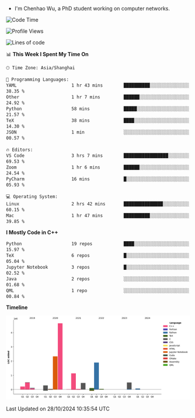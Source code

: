 - I'm Chenhao Wu, a PhD student working on computer networks.

<!--START_SECTION:waka-->
![Code Time](http://img.shields.io/badge/Code%20Time-8%20hrs%2028%20mins-blue)

![Profile Views](http://img.shields.io/badge/Profile%20Views-44-blue)

![Lines of code](https://img.shields.io/badge/From%20Hello%20World%20I%27ve%20Written-12.4%20million%20lines%20of%20code-blue)

📊 **This Week I Spent My Time On** 

```text
🕑︎ Time Zone: Asia/Shanghai

💬 Programming Languages: 
YAML                     1 hr 43 mins        ██████████░░░░░░░░░░░░░░░   38.35 % 
Other                    1 hr 7 mins         ██████░░░░░░░░░░░░░░░░░░░   24.92 % 
Python                   58 mins             █████░░░░░░░░░░░░░░░░░░░░   21.57 % 
TeX                      38 mins             ████░░░░░░░░░░░░░░░░░░░░░   14.30 % 
JSON                     1 min               ░░░░░░░░░░░░░░░░░░░░░░░░░   00.57 % 

🔥 Editors: 
VS Code                  3 hrs 7 mins        █████████████████░░░░░░░░   69.53 % 
Zoom                     1 hr 6 mins         ██████░░░░░░░░░░░░░░░░░░░   24.54 % 
PyCharm                  16 mins             █░░░░░░░░░░░░░░░░░░░░░░░░   05.93 % 

💻 Operating System: 
Linux                    2 hrs 42 mins       ███████████████░░░░░░░░░░   60.15 % 
Mac                      1 hr 47 mins        ██████████░░░░░░░░░░░░░░░   39.85 % 
```

**I Mostly Code in C++** 

```text
Python                   19 repos            ████░░░░░░░░░░░░░░░░░░░░░   15.97 % 
TeX                      6 repos             █░░░░░░░░░░░░░░░░░░░░░░░░   05.04 % 
Jupyter Notebook         3 repos             █░░░░░░░░░░░░░░░░░░░░░░░░   02.52 % 
Java                     2 repos             ░░░░░░░░░░░░░░░░░░░░░░░░░   01.68 % 
QML                      1 repo              ░░░░░░░░░░░░░░░░░░░░░░░░░   00.84 % 
```



**Timeline**

![Lines of Code chart](https://raw.githubusercontent.com/Vito-Swift/Vito-Swift/main/assets/bar_graph.png)


 Last Updated on 28/10/2024 10:35:54 UTC
<!--END_SECTION:waka-->
